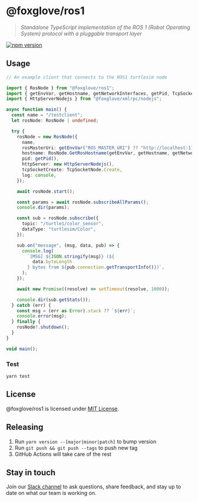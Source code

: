 # @foxglove/ros1

> _Standalone TypeScript implementation of the ROS 1 (Robot Operating System) protocol with a pluggable transport layer_

[![npm version](https://img.shields.io/npm/v/@foxglove/ros1.svg?style=flat)](https://www.npmjs.com/package/@foxglove/ros1)

## Usage

```Typescript
// An example client that connects to the ROS1 turtlesim node

import { RosNode } from "@foxglove/ros1";
import { getEnvVar, getHostname, getNetworkInterfaces, getPid, TcpSocketNode } from "@foxglove/ros1/nodejs";
import { HttpServerNodejs } from "@foxglove/xmlrpc/nodejs";

async function main() {
  const name = "/testclient";
  let rosNode: RosNode | undefined;

  try {
    rosNode = new RosNode({
      name,
      rosMasterUri: getEnvVar("ROS_MASTER_URI") ?? "http://localhost:11311/",
      hostname: RosNode.GetRosHostname(getEnvVar, getHostname, getNetworkInterfaces),
      pid: getPid(),
      httpServer: new HttpServerNodejs(),
      tcpSocketCreate: TcpSocketNode.Create,
      log: console,
    });

    await rosNode.start();

    const params = await rosNode.subscribeAllParams();
    console.dir(params);

    const sub = rosNode.subscribe({
      topic: "/turtle1/color_sensor",
      dataType: "turtlesim/Color",
    });

    sub.on("message", (msg, data, pub) => {
      console.log(
        `[MSG] ${JSON.stringify(msg)} (${
          data.byteLength
        } bytes from ${pub.connection.getTransportInfo()})`,
      );
    });

    await new Promise((resolve) => setTimeout(resolve, 1000));

    console.dir(sub.getStats());
  } catch (err) {
    const msg = (err as Error).stack ?? `${err}`;
    console.error(msg);
  } finally {
    rosNode?.shutdown();
  }
}

void main();
```

### Test

`yarn test`

## License

@foxglove/ros1 is licensed under [MIT License](https://opensource.org/licenses/MIT).

## Releasing

1. Run `yarn version --[major|minor|patch]` to bump version
2. Run `git push && git push --tags` to push new tag
3. GitHub Actions will take care of the rest

## Stay in touch

Join our [Slack channel](https://foxglove.dev/join-slack) to ask questions, share feedback, and stay up to date on what our team is working on.

